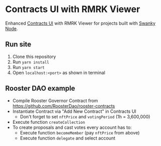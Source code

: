 # Contracts UI with RMRK Viewer

Enhanced [Contracts UI](https://github.com/paritytech/contracts-ui) with RMRK Viewer for projects built with [Swanky Node](https://github.com/AstarNetwork/swanky-node).

## Run site

1. Clone this repository
2. Run `yarn install`
3. Run `yarn start`
4. Open `localhost:<port>` as shown in terminal


## Rooster DAO example

- Compile Rooster Governor Contract from https://github.com/RoosterDao/rooster-contracts
- Instantiate Contract via "Add New Contract" in Contracts UI
  - Don't forget to set `nftPrice` and `votingPeriod` (1h = 3,600,000)
- Execute function `createCollection`
- To create proposals and cast votes every account has to:
  - Execute function `becomeMember` (pay `nftPrice` from above)
  - Execute function `delegate` and select account

